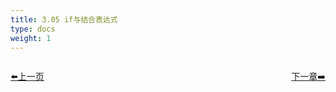 ```yaml
---
title: 3.05 if与结合表达式
type: docs
weight: 1
---   
```




<div style="display: flex;justify-content: space-between;align-items: center;">
<p><a href="https://books.linuxwt.com/linuxwtbash/ChapterThree/Fuhecommand">⬅️上一页</a></p>
<p><a href="https://books.linuxwt.com/linuxwtbash/ChapterFour">下一章➡️</a></p>
</div>